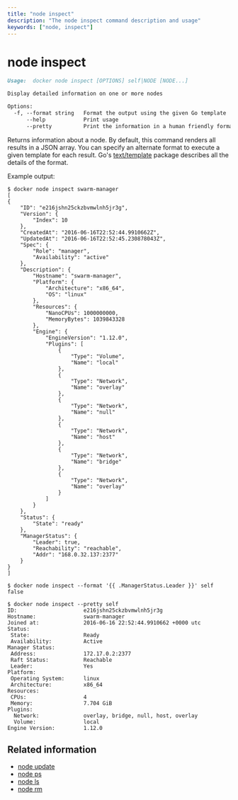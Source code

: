 ```yaml
---
title: "node inspect"
description: "The node inspect command description and usage"
keywords: ["node, inspect"]
---
```


# node inspect

```markdown
Usage:  docker node inspect [OPTIONS] self|NODE [NODE...]

Display detailed information on one or more nodes

Options:
  -f, --format string   Format the output using the given Go template
      --help            Print usage
      --pretty          Print the information in a human friendly format.
```

Returns information about a node. By default, this command renders all results
in a JSON array. You can specify an alternate format to execute a
given template for each result. Go's
[text/template](http://golang.org/pkg/text/template/) package describes all the
details of the format.

Example output:

    $ docker node inspect swarm-manager
    [
    {
        "ID": "e216jshn25ckzbvmwlnh5jr3g",
        "Version": {
            "Index": 10
        },
        "CreatedAt": "2016-06-16T22:52:44.9910662Z",
        "UpdatedAt": "2016-06-16T22:52:45.230878043Z",
        "Spec": {
            "Role": "manager",
            "Availability": "active"
        },
        "Description": {
            "Hostname": "swarm-manager",
            "Platform": {
                "Architecture": "x86_64",
                "OS": "linux"
            },
            "Resources": {
                "NanoCPUs": 1000000000,
                "MemoryBytes": 1039843328
            },
            "Engine": {
                "EngineVersion": "1.12.0",
                "Plugins": [
                    {
                        "Type": "Volume",
                        "Name": "local"
                    },
                    {
                        "Type": "Network",
                        "Name": "overlay"
                    },
                    {
                        "Type": "Network",
                        "Name": "null"
                    },
                    {
                        "Type": "Network",
                        "Name": "host"
                    },
                    {
                        "Type": "Network",
                        "Name": "bridge"
                    },
                    {
                        "Type": "Network",
                        "Name": "overlay"
                    }
                ]
            }
        },
        "Status": {
            "State": "ready"
        },
        "ManagerStatus": {
            "Leader": true,
            "Reachability": "reachable",
            "Addr": "168.0.32.137:2377"
        }
    }
    ]

    $ docker node inspect --format '{{ .ManagerStatus.Leader }}' self
    false

    $ docker node inspect --pretty self
    ID:                     e216jshn25ckzbvmwlnh5jr3g
    Hostname:               swarm-manager
    Joined at:              2016-06-16 22:52:44.9910662 +0000 utc
    Status:
     State:                 Ready
     Availability:          Active
    Manager Status:
     Address:               172.17.0.2:2377
     Raft Status:           Reachable
     Leader:                Yes
    Platform:
     Operating System:      linux
     Architecture:          x86_64
    Resources:
     CPUs:                  4
     Memory:                7.704 GiB
    Plugins:
      Network:              overlay, bridge, null, host, overlay
      Volume:               local
    Engine Version:         1.12.0

## Related information

* [node update](node_update.md)
* [node ps](node_ps.md)
* [node ls](node_ls.md)
* [node rm](node_rm.md)
